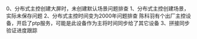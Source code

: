 0、分布式主控创建大屏时，未创建默认场景问题排查
1、分布式主控创建场景，实际未保存问题
2、分布式主控时间变为2000年问题排查
	陈科羽有个出厂主控设备，开启了ptp服务，可能是此设备作为主将时间同步给了其它设备
3、拼接同步验证进度跟踪